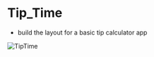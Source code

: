 # Tip_Time
-   build the layout for a basic tip calculator app

 ![TipTime](https://user-images.githubusercontent.com/92260346/139420815-fd214ef5-5882-46c8-83d2-eeeb35c0502d.png)
